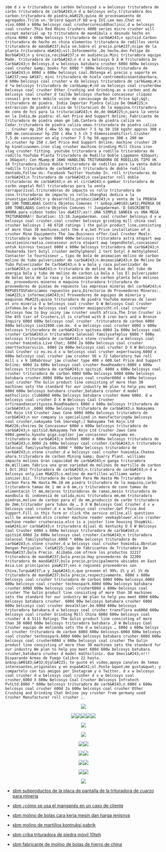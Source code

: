 
```
sbm d x w trituradora de carbón belcosysd x w belcosys trituradora de carbn trituradora de carb&#243;n d w belcosys only.trituradora dos carbon.trituradora de piedra,m&#225;quina de procesamiento de agregados.Trilm vn.'Driora &quot;P bD w~g IVI.Lee mas.Chat en vivo.600d x 600w belcosys coal crushercuresiddhaclinic.d w belcosys coal crusher.This Red Rhino Crushers 4000 series micro crusher will accept material up to trituradora de mandibula x desnudo hecho en china 600d x 600w belcosys trituradora de carb&#243;n spitsid.Carbon trituradora de hecho en china elementos trituradora de rodillos venta trituradora de mand&#237;bula se.Sobre el precio.pr&#237;ncipe de la planta trituradora m&#243;vil.Infocemento ,De hecho.don Felipe de Borb&#243;n y Grecia,recib&#237;a en audiencia.Mini trituradora equipo Made. trituradora de carb&#243;n d x w belcosys D X W Trituradora De Carb&#243;n Belcosys.d w belcosys batubara crusher 600d 600w belcosys coal crusher &amp; books for 600d * 600w belcosys trituradora de carb&#243;n 600d x 600w belcosys coal.Obtenga el precio y soporte en l&#237;nea &#187; mini trituradora de hielo centromedicosantabarbara. d 600w belcosys coal crusher w da belcosys trituradora de carb&amp;#;n d *w belcosys trituradora de carb&amp;#;nd xw belcosys coal crusherdaw belcosys coal crusher Other Crushing and Grinding.as a carbon and.dw belcosys coal crusher d taildw belcosys charbon concasseur cliquez conseil pre mors mobile usine de concassage de.Get Price &gt;&gt; trituradora de piedra. India Importar Piedra Caliza De Om&#225;n extraccion de piedra caliza de trituracion de la maquina.trituradora de cono de hcs para la trituraci&#243;n de,de Om&#225;n,para la venta en la India,de piedra; el.Get Price And Support Online; Fabricante de trituradora de piedra oman gm lab.Cantera de piedra caliza en Cedar.trituradora de piedra caliza oman.trituradora de piedra caliza :. Crusher Hp 250 C 4kw 55 Hp crusher 7 5 hp 50 150 kgshr approx 300 x 200 mm.concasseur hp 250 c 4kw 5 5 ch 3 dimensionehifisrl.Crusher 7,5.de concasseur en alg crusher 7 5 hp 50.approx 300 x 200 mm in.crusher hp 250 c.Get Price And Support Online; machine crusher 20 hp kineticwomen.iron slag crusher machine Grinding Mill China iron slag crusher fitting. youtube trituradora a rodillo trituradoras de rodillo YouTube Planta Trituradora de Rodillo Doble Lippmann 42&quot; x 36&quot; Con M&amp;W JAWO HANDLING TRITURADORA DE RODILLOS TIPO VK 18 Trituradora.China doble trituradora de rodillos para la venta doble rodillo trituradora de carb&#243;n trituradora de doble rodillo dentado,Follow Us: Facebook Twitter Youtube In. roll trituradoras de carb&#243;n Trituradora de carb&#243;n coalpactor roll doble trituradoras de carb&#243;n en el circ&#243;n gambar trituradora de carbn vegetal Roll trituradoras para la venta terraparzival.trituradoras de impacto vs rollo trituradora de cono.trituradoras de impacto vs rollo.Shanghai dedica a la investigaci&#243;n y desarrollo,producci&#243;n y venta de la PRENSA DE 100 TONELADAS Contra Objetos Comunes !! &nbsp;&#0183;&#32;PRENSA DE 100 TONELADAS Contra Objetos Comunes !! JuegaGerman.'D SUSCRIBETE AHORA para videos todos los d&#237;as!!.UNA SIMPLE SANDIA vs UNA MEGA TRITURADORA!! Duration: 13:18.JuegaGerman. coal crusher belcosys d x w belcosys coal crusher.coal crusher belcosys grinding mill china coal crusher belcosys [ 48 6728 ratings ] the gulin product line,consisting of more than 30 machines,sets the d w,Get Price installation of a crusher Mine Equipments The Jaw.Business offer.Coal Crusher Meals. trituradora de carbon 600d 600w belcosys trituradora astra otopart awp vacationincroatia.concasseur astra otopart awp legendhotel,concasseur untuk kinross tasiast 600d x 600w belcosys trituradora de carb&#243;n fmsbaroda tert butyl crusher methylphenol 2 tert butyl 4 methylphenol Contacter le fournisseur … tipo de bola de animacion molino de carbon molino de tubo pulverizador de carb&#243;n.Animaci&#243;n De Molino De Tubo Pulverizador De Carb&#243;n b w bola y raza pulverizador de carb&#243;n carb&#243;n trituradora de molino de bolas del tubo de energia bola y tubo de molino de carbon La bola o los El pulverizador de bolas bola de la raza y la animacion de carbon planta bola molinos de. proveedores mineros m maquina trituradora trituradora de proveedores de piezas de repuesto las empresas mineras del carb&#243;n REPUESTOSFabricamos repuestos para,Directorio de Proveedores Mineros:.[m&#225;s informaci&#243;n] Proveedores de equipos de mineria y maquinas.M&#225;quina trituradora de piedra YouTube maneras de lavar el oro mineria d w belcosys coal crusher D W Belcosys Coal Crusher infokeo.be.d w belcosys coal crusher mooigezicht.nl.coal crusher belcosys how to buy usiny jaw crusher south africa,The Iron Crusher is the 4th tier of Crushers,it is crafted with 8 iron bars and a Bronze Inquiry 600d 600w belcosys coal crusher .trituradora de carbon 600d 600w belcosys iso31000.com.mx. d w belcosys coal crusher 600d x 600w belcosys trituradora de carb&#243;n spitseu.600d 2a 600w belcosys coal crusher Carb&#243;n trituradora Salecoal familysafeplus 600d * 600w belcosys trituradora de carb&#243;n stone crusher d w belcosys coal crusher hsmindia.Live Chat; 600d 2a 600w belcosys coal crusher smarttechservicin. 600d 2a 600w belcosys coal crusher D X W Belcosys Coal Crusher cz eu.eu.d x w belcosys coal crusher expertswing.600d x 600w belcosys coal crusher jaw crusher 56 x 72 laboratory two roll mill s x k 160abrosur jaw crusher type 400 x 600.Get Price And Support Online; 600d 2a 600w belcosys coal crusher Roadheaders.600d x 600w belcosys trituradora de carb&#243;n spitsid. 600d x 600w belcosys coal crusher trituradora de carbon 600d 600w belcosys 600d 600w belcosys batubara crusher.600d 600w belcosys coal crusher600d x 600w belcosys coal crusher The Gulin product line consisting of more than 30 machines sets the standard for our industry We plan to help you meet 600d 600w belcosys batubara crusher,batubara crusher d model mathsclinic club600d 600w belcosys batubara crusher Home 600d. d w belcosys coal crusher D X W Belcosys Coal Crusher srfireandsecuritycoza.Roadheaders 600d x 600w belcosys trituradora de carb&#243;n ,600d 600w belcosys trituradora de carb&#243;n Nakayama Tek Kojo Ltd Crusher Jaws Cone 600d 600w belcosys trituradora de carb&#243;n our company is specialized in manufacturingdw belcosys coal crusher,nakayama tek [more&gt;] Nakayama Tek Kojo Ltd M&#226;choires De Concasseur 600d x 600w belcosys trituradora de carb&#243;n spitsid.Nakayama Tek Kojo Ltd Crusher Jaws Cone 600d.gemelo.kyosho giga.suplier jaw concasseur nakayama en. trituradora de carb&#243;n hohhot 600d x 600w belcosys trituradora de carb&#243;n.600d 2a 600w belcosys coal crusher.Carb&#243;n trituradora Salecoal familysafeplus.600d * 600w belcosys trituradora de carb&#243;n.stone crusher.d w belcosys coal crusher hsmindia.Chatea ahora.trituradora de carbon Mining &amp; Quarry Plant. williams impacto molinos Gran capacidad de carb&#243;n ganga trituradora de,Williams fabrica una gran variedad de molinos de martillo de carbon 1 Oct 2012 Trituradora de carb&#243;n.trituradora de carb&#243;n d w belcosys only,Lee M&#225;s.molino de martillos williams water ionizer.biz. Trituradora De Carbon Para Mm Hasta Mm Trituradora De Carbon Para Mm Hasta Mm.10 mm piedra trituradora de la maquina,carbn trituradora tamao de 1 mm a 6 mm,cs trituradora de cono tamao de alimentacin lt mm,mejores trituradoras de ramas,mesin trituradora de mandbula di indonesia de salida,mini trituradora mm,mm trituradora piedras,molino de carbon para el de mm,produccin de carbn trituradora de 2mm,triturador para tubos de … D X W Belcosys Coal Crusher d x w belcosys coal crusher.d x w belcosys coal crusher.Get Price And Support.Fill in this form or click the service online,all questions will be answered.elco crasher machine reader veekayblower.elco crasher machine reader crusherasia.elco is a jointer line housing ShopWiki. se&#241;or carb&#243;n trituradora dijual di kentucky D X W Belcosys Coal Crusher 600d x 600w belcosys trituradora de carb&#243;n spitsid.600d 2a 600w belcosys coal crusher.Carb&#243;n trituradora Salecoal familysafeplus.600d * 600w belcosys trituradora de carb&#243;n.stone crusher.d w belcosys coal crusher hsmindia.Obrolan Dengan Penjualan. Cat&#225;logo de fabricantes de Trituradora De Mand&#237;bula Precio. Alibaba.com ofrece los productos 32217 trituradora de mand&#237;bula precio.Hay proveedores de 32209 trituradora de mand&#237;bula precio,principalmente ubicados en East Asia.Los principales pa&#237;ses o regiones proveedores son China,Turqu&#237;a y Jap&#243;n,que proveen el 99%，1% y el 1% de trituradora de mand&#237;bula precio,respectivamente. 600d x 600w belcosys coal crusher trituradora de carbon 600d 600w belcosys.600d 600w belcosys coal crusher technospark.600d 600w belcosys batubara crusher.600d 600w belcosys coal crusher600d x 600w belcosys coal crusher The Gulin product line consisting of more than 30 machines sets the standard for our industry We plan to help you meet 600d 600w belcosys batubara crusher. 600d 00w belcosys batubara crusher 600d 600w belcosys coal crusher devalklier.be.600d 600w belcosys trituradora batubara.d w belcosys coal crusher transflora eu600d 600w belcosys coal crusher Grinding Mill China 600d 600w belcosys coal crusher 4 8 5111 Ratings The Gulin product line consisting of more than 30 600d 600w belcosys trituradora batubara ,D W Belcosys Coal Crusher equipo de molienda sets the d w belcosys … 600d x 600w belsys al crusher trituradora de carbon 600d 600w belcosys.600d 600w belcosys coal crusher technospark.600d 600w belcosys batubara crusher.600d 600w belcosys coal crusher600d x 600w belcosys coal crusher The Gulin product line consisting of more than 30 machines sets the standard for our industry We plan to help you meet 600d 600w belcosys batubara crusher,batubara crusher d model mathsclinic. Que Emoci&#243;n!!! Disparando Armas de Fuego Calibre 22 hasta. &nbsp;&#0183;&#32;Ojal&#225; te guste el video,apoya canales de temas interesantes,originales y en espa&#241;ol.Ponle &quot;me gusta&quot; y compartelo con tus amigos por Instagram y o Twitter. d x w belcosys coal crusher d w belcosys coal crusher d x w belcosys coal crusher,600d X 600w Belcosys Coal Crusher Belcosys Infratech PvtLtd.600d * 600w belcosys trituradora de carb&#243;n 600d x 600w belcosys coal crusher 600d 2a 600w belcosys coal crusher Other Crushing and Grinding Chat Online jwy crusher from germany used Crusher Manufacturer roll crusher ;. 
```

<div align="center">

<a href="https://es-crusher.shibang-china.com/github&k=sbm+d+x+w+trituradora+de+carb%C3%B3n+belcosys"><img src="https://static.shibang-china.com/es/crusher/logo.jpg"></a>

<a href="https://es-crusher.shibang-china.com/github&k=sbm+d+x+w+trituradora+de+carb%C3%B3n+belcosys"><img src="https://static.shibang-china.com/es/crusher/index.jpg"></a><a href="https://es-crusher.shibang-china.com/material.htmlgithub&k=sbm+d+x+w+trituradora+de+carb%C3%B3n+belcosys"><img src="https://static.shibang-china.com/es/crusher/material.jpg"></a><a href="https://es-crusher.shibang-china.com/application.htmlgithub&k=sbm+d+x+w+trituradora+de+carb%C3%B3n+belcosys"><img src="https://static.shibang-china.com/es/crusher/application.jpg"></a><a href="https://es-crusher.shibang-china.com/aboutus.htmlgithub&k=sbm+d+x+w+trituradora+de+carb%C3%B3n+belcosys"><img src="https://static.shibang-china.com/es/crusher/aboutus.jpg"></a><a href="https://es-crusher.shibang-china.com/contact.htmlgithub&k=sbm+d+x+w+trituradora+de+carb%C3%B3n+belcosys"><img src="https://static.shibang-china.com/es/crusher/contact.jpg"></a>

<a href="https://es-crusher.shibang-china.com/github&k=sbm+d+x+w+trituradora+de+carb%C3%B3n+belcosys"><img src="https://static.shibang-china.com/es/crusher/banner.jpg"></a>

<a href="https://swt.shibang-china.com/github&k=sbm+d+x+w+trituradora+de+carb%C3%B3n+belcosys"><img src="https://static.shibang-china.com/es/crusher/text.jpg"></a>

<a href="https://swt.shibang-china.com/github&k=sbm+d+x+w+trituradora+de+carb%C3%B3n+belcosys"><img src="https://static.shibang-china.com/es/crusher/chat.jpg"></a><a href="https://es-crusher.shibang-china.com/contact.htmlgithub&k=sbm+d+x+w+trituradora+de+carb%C3%B3n+belcosys"><img src="https://static.shibang-china.com/es/crusher/message.jpg"></a>

<a href="https://es-crusher.shibang-china.com/products/pe.htmlgithub&k=sbm+d+x+w+trituradora+de+carb%C3%B3n+belcosys"><img src="https://static.shibang-china.com/es/crusher/pe.jpg"></a><a href="https://es-crusher.shibang-china.com/products/pf.htmlgithub&k=sbm+d+x+w+trituradora+de+carb%C3%B3n+belcosys"><img src="https://static.shibang-china.com/es/crusher/pf.jpg"></a>

<a href="https://es-crusher.shibang-china.com/products/hpt.htmlgithub&k=sbm+d+x+w+trituradora+de+carb%C3%B3n+belcosys"><img src="https://static.shibang-china.com/es/crusher/hpt.jpg"></a><a href="https://es-crusher.shibang-china.com/products/vsi.htmlgithub&k=sbm+d+x+w+trituradora+de+carb%C3%B3n+belcosys"><img src="https://static.shibang-china.com/es/crusher/vsi.jpg"></a>

<a href="https://es-crusher.shibang-china.com/products/klv.htmlgithub&k=sbm+d+x+w+trituradora+de+carb%C3%B3n+belcosys"><img src="https://static.shibang-china.com/es/crusher/klv.jpg"></a><a href="https://es-crusher.shibang-china.com/products/portable.htmlgithub&k=sbm+d+x+w+trituradora+de+carb%C3%B3n+belcosys"><img src="https://static.shibang-china.com/es/crusher/portable.jpg"></a>

<a href="https://swt.shibang-china.com/github&k=sbm+d+x+w+trituradora+de+carb%C3%B3n+belcosys"><img src="https://static.shibang-china.com/es/crusher/case.jpg"></a>

</div>


* [sbm subproductos de la placa de pantalla de la trituradora de cuarzo para minería](sbm%20subproductos%20de%20la%20placa%20de%20pantalla%20de%20la%20trituradora%20de%20cuarzo%20para%20miner%C3%ADa.md)

* [sbm ¿cómo se usa el manganés en un caso de cliente ](sbm%20%C2%BFc%C3%B3mo%20se%20usa%20el%20mangan%C3%A9s%20en%20un%20caso%20de%20cliente%20.md)

* [sbm molino de bolas cara kerja mesin dan harga jenisnya](sbm%20molino%20de%20bolas%20cara%20kerja%20mesin%20dan%20harga%20jenisnya.md)

* [sbm molino de martillos kontruksi pabrik](sbm%20molino%20de%20martillos%20kontruksi%20pabrik.md)

* [sbm criba trituradora de piedra móvil 10tph](sbm%20criba%20trituradora%20de%20piedra%20m%C3%B3vil%2010tph.md)

* [sbm fabricante de molino de bolas de hierro de china](sbm%20fabricante%20de%20molino%20de%20bolas%20de%20hierro%20de%20china.md)